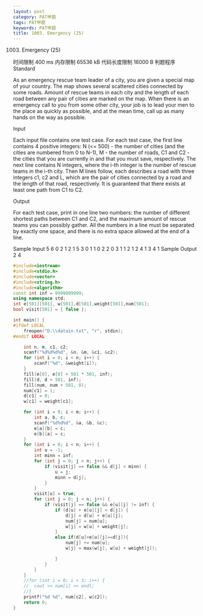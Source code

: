 ```yaml
---
layout: post
category: PAT甲题
tags: PAT甲题
keywords: PAT甲题
title: 1003. Emergency (25)
---
```


1003. Emergency (25)

时间限制
400 ms
内存限制
65536 kB
代码长度限制
16000 B
判题程序
Standard
 
As an emergency rescue team leader of a city, you are given a special map of your country. The map shows several scattered cities connected by some roads. Amount of rescue teams in each city and the length of each road between any pair of cities are marked on the map. When there is an emergency call to you from some other city, your job is to lead your men to the place as quickly as possible, and at the mean time, call up as many hands on the way as possible.

Input

Each input file contains one test case. For each test case, the first line contains 4 positive integers: N (<= 500) - the number of cities (and the cities are numbered from 0 to N-1), M - the number of roads, C1 and C2 - the cities that you are currently in and that you must save, respectively. The next line contains N integers, where the i-th integer is the number of rescue teams in the i-th city. Then M lines follow, each describes a road with three integers c1, c2 and L, which are the pair of cities connected by a road and the length of that road, respectively. It is guaranteed that there exists at least one path from C1 to C2.

Output

For each test case, print in one line two numbers: the number of different shortest paths between C1 and C2, and the maximum amount of rescue teams you can possibly gather.
All the numbers in a line must be separated by exactly one space, and there is no extra space allowed at the end of a line.

Sample Input
5 6 0 2
1 2 1 5 3
0 1 1
0 2 2
0 3 1
1 2 1
2 4 1
3 4 1
Sample Output
2 4

```c++
#include<iostream>
#include<stdio.h>
#include<vector>
#include<string.h>
#include<algorithm>
const int inf = 9999999999;
using namespace std;
int e[501][501], w[501],d[501],weight[501],num[501];
bool visit[501] = { false };

int main() {
#ifdef LOCAL
	freopen("D:\\datain.txt", "r", stdin);
#endif LOCAL

	int n, m, c1, c2;
	scanf("%d%d%d%d", &n, &m, &c1, &c2);
	for (int i = 0; i < n; i++) {
		scanf("%d", &weight[i]);
	}
	fill(e[0], e[0] + 501 * 501, inf);
	fill(d, d + 501, inf);
	fill(num, num + 501, 0);
	num[c1] = 1;
	d[c1] = 0;
	w[c1] = weight[c1];

	for (int i = 0; i < m; i++) {
		int a, b, c;
		scanf("%d%d%d", &a, &b, &c);
		e[a][b] = c;
		e[b][a] = c;
	}
	for (int i = 0; i < n; i++) {
		int u = -1;
		int minn = inf;
		for (int j = 0; j < n; j++) {
			if (visit[j] == false && d[j] < minn) {
				u = j;
				minn = d[j];
			}
		}
		visit[u] = true;
		for (int j = 0; j < n; j++) {
			if (visit[j] == false && e[u][j] != inf) {
				if (d[u] + e[u][j] < d[j]) {
					d[j] = d[u] + e[u][j];
					num[j] = num[u];
					w[j] = w[u] + weight[j];
				}
				else if(d[u]+e[u][j]==d[j]){
					num[j] += num[u];
					w[j] = max(w[j], w[u] + weight[j]);

				}
			}
		}
	}
	//for (int i = 0; i < 3; i++) {
	//	cout << num[i] << endl;
	//}
	printf("%d %d", num[c2], w[c2]);
	return 0;
}
```